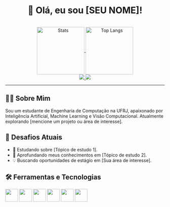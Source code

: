 <div align="center">

  <h1>👋 Olá, eu sou [SEU NOME]!</h1>

  <div style="display: inline_block"><br>
    <a href="https://github.com/[SEU-USUARIO-DO-GITHUB]">
      <img align="center" alt="Stats" height="150em" src="https://github-readme-stats.vercel.app/api?username=hugo-antunes19&show_icons=true&theme=tokyonight&include_all_commits=true&count_private=true&rank_icon=github" />
      <img align="center" alt="Top Langs" height="150em" src="https://github-readme-stats.vercel.app/api/top-langs/?username=hugo-antunes19&layout=compact&langs_count=7&theme=tokyonight" />
    </a>
  </div>

  <div>
    <a href="mailto:hugoleandroantunes@gmail.com">
      <img src="https://img.shields.io/badge/Gmail-D14836?style=for-the-badge&logo=gmail&logoColor=white" />
    </a>
    <a href="https://www.linkedin.com/in/https://www.linkedin.com/in/hugo-antunes-08a76b213//" target="_blank">
      <img src="https://img.shields.io/badge/LinkedIn-0077B5?style=for-the-badge&logo=linkedin&logoColor=white" />
    </a>
  </div>
</div>

---

## 👨‍💻 Sobre Mim

Sou um estudante de Engenharia de Computação na UFRJ, apaixonado por Inteligência Artificial, Machine Learning e Visão Computacional. Atualmente explorando [mencione um projeto ou área de interesse].

## 🚀 Desafios Atuais

- 🔭 Estudando sobre [Tópico de estudo 1].
- 🌱 Aprofundando meus conhecimentos em [Tópico de estudo 2].
- 💡 Buscando oportunidades de estágio em [Sua área de interesse].

## 🛠️ Ferramentas e Tecnologias

<p align="left">
  <img src="https://cdn.jsdelivr.net/gh/devicons/devicon/icons/python/python-original.svg" width="40" height="40"/>
  <img src="https://cdn.jsdelivr.net/gh/devicons/devicon/icons/cplusplus/cplusplus-original.svg" width="40" height="40"/>
  <img src="https://cdn.jsdelivr.net/gh/devicons/devicon/icons/git/git-original.svg" width="40" height="40"/>
  <img src="https://cdn.jsdelivr.net/gh/devicons/devicon/icons/docker/docker-original.svg" width="40" height="40"/>
  <img src="https://cdn.jsdelivr.net/gh/devicons/devicon/icons/jupyter/jupyter-original-wordmark.svg" width="40" height="40" />
  <img src="https://cdn.jsdelivr.net/gh/devicons/devicon/icons/linux/linux-original.svg" width="40" height="40" />
</p>
